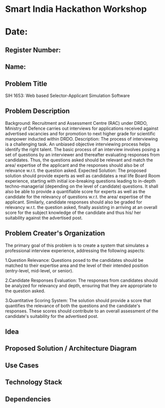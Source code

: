 # Smart India Hackathon Workshop
# Date:
## Register Number:
## Name:
## Problem Title
SIH 1653: Web based Selector-Applicant Simulation Software
## Problem Description
Background: Recruitment and Assessment Centre (RAC) under DRDO, Ministry of Defence carries out interviews for applications received against advertised vacancies and for promotion to next higher grade for scientific manpower inducted within DRDO. Description: The process of interviewing is a challenging task. An unbiased objective interviewing process helps identify the right talent. The basic process of an interview involves posing a set of questions by an interviewer and thereafter evaluating responses from candidates. Thus, the questions asked should be relevant and match the area/ expertise of the applicant and the responses should also be of relevance w.r.t. the question asked. Expected Solution: The proposed solution should provide experts as well as candidates a real life Board Room experience, starting with initial ice-breaking questions leading to in-depth techno-managerial (depending on the level of candidate) questions. It shall also be able to provide a quantifiable score for experts as well as the candidate for the relevancy of questions w.r.t. the area/ expertise of the applicant. Similarly, candidate responses should also be graded for relevancy w.r.t. the question asked, finally assisting in arriving at an overall score for the subject knowledge of the candidate and thus his/ her suitability against the advertised post.

## Problem Creater's Organization
The primary goal of this problem is to create a system that simulates a professional interview experience, addressing the following aspects:

1.Question Relevance: Questions posed to the candidates should be matched to their expertise area and the level of their intended position (entry-level, mid-level, or senior).

2.Candidate Responses Evaluation: The responses from candidates should be analyzed for relevancy and depth, ensuring that they are appropriate to the question asked.

3.Quantitative Scoring System: The solution should provide a score that quantifies the relevance of both the questions and the candidate's responses. These scores should contribute to an overall assessment of the candidate's suitability for the advertised post.

## Idea


## Proposed Solution / Architecture Diagram


## Use Cases


## Technology Stack


## Dependencies

